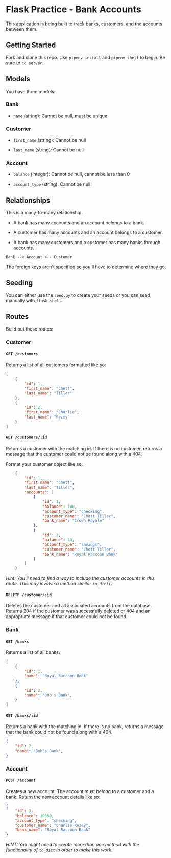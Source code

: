 # Flask Practice - Bank Accounts

This application is being built to track banks, customers, and the accounts between them.

## Getting Started

Fork and clone this repo. Use `pipenv install` and `pipenv shell` to begin. Be sure to `cd server`.

## Models

You have three models: 

### Bank

- `name` (string): Cannot be null, must be unique

### Customer

- `first_name` (string): Cannot be null

- `last_name` (string): Cannot be null

### Account

- `balance` (integer): Cannot be null, cannot be less than 0

- `account_type` (string): Cannot be null

## Relationships

This is a many-to-many relationship. 

- A bank has many accounts and an account belongs to a bank.

- A customer has many accounts and an account belongs to a customer.

- A bank has many customers and a customer has many banks through accounts.

`Bank --< Account >-- Customer`

The foreign keys aren't specified so you'll have to determine where they go.

## Seeding

You can either use the `seed.py` to create your seeds or you can seed manually with `flask shell`.

## Routes

Build out these routes:


### Customer

#### `GET /customers`

Returns a list of all customers formatted like so:

```json
[
    {
        "id": 1,
        "first_name": "Chett",
        "last_name": "Tiller"
    },
    {
        "id": 2,
        "first_name": "Charlie",
        "last_name": "Kozey"
    }
]
```

#### `GET /customers/:id`

Returns a customer with the matching id. If there is no customer, returns a message that the customer could not be found along with a 404.

Format your customer object like so:

```json
    {
        "id": 1,
        "first_name": "Chett",
        "last_name": "Tiller",
        "accounts": [
            {
                "id": 1,
                "balance": 100,
                "account_type": "checking",
                "customer_name": "Chett Tiller",
                "bank_name": "Crown Royale"
            },
            {
                "id": 2,
                "balance": 30,
                "account_type": "savings",
                "customer_name": "Chett Tiller",
                "bank_name": "Royal Raccoon Bank"
            }
        ]
    }
```

*Hint: You'll need to find a way to include the customer accounts in this route. This may involve a method similar `to_dict()`*

#### `DELETE /customer/:id`

Deletes the customer and all associated accounts from the database. Returns 204 if the customer was successfully deleted or 404 and an appropriate message if that customer could not be found.


### Bank

#### `GET /banks`

Returns a list of all banks.

```json
[
    {
        "id": 1,
        "name": "Royal Raccoon Bank"
    },
    {
        "id": 2,
        "name": "Bob's Bank",
    }
]
```


#### `GET /banks/:id`

Returns a bank with the matching id. If there is no bank, returns a message that the bank could not be found along with a 404.

```json
{
    "id": 2,
    "name": "Bob's Bank",
}
```


### Account

#### `POST /account`

Creates a new account. The account must belong to a customer and a bank. Return the new account details like so:

```json
{
    "id": 3,
    "balance": 10000,
    "account_type": "checking",
    "customer_name": "Charlie Kozey",
    "bank_name": "Royal Raccoon Bank"
}
```

*HINT: You might need to create more than one method with the functionality of `to_dict` in order to make this work.*
